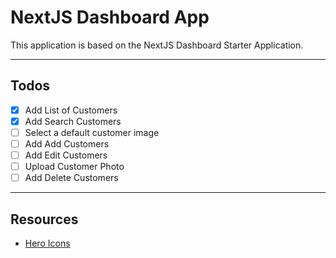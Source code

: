 # NextJS Dashboard App

This application is based on the NextJS Dashboard Starter Application.

---

## Todos

- [x] Add List of Customers
- [x] Add Search Customers
- [ ] Select a default customer image
- [ ] Add Add Customers
- [ ] Add Edit Customers
- [ ] Upload Customer Photo
- [ ] Add Delete Customers

---

## Resources

- [Hero Icons](https://heroicons.dev/)
